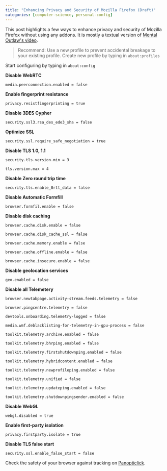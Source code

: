 ```yaml
---
title: "Enhancing Privacy and Security of Mozilla Firefox (Draft)"
categories: [computer-science, personal-config]
---
```


This post highlights a few ways to enhance privacy and security of Mozilla Firefox without using any addons. It is mostly a textual version of [Mental Outlaw's video](https://www.youtube.com/watch?v=xxWXLlfqNAo).

> Recommend: Use a new profile to prevent accidental breakage to your existing profile. Create new profile by typing in `about:profiles`

Start configuring by typing in `about:config`

**Disable WebRTC**

```
media.peerconnection.enabled = false
```

**Enable fingerprint resistance**

```
privacy.resistfingerprinting = true
```

**Disable 3DES Cypher**

```
security.ssl3.rsa_des_ede3_sha = false
```


**Optimize SSL**

```
security.ssl.require_safe_negotiation = true
```

**Disable TLS 1.0, 1.1**

```
security.tls.version.min = 3

tls.version.max = 4
```

**Disable Zero round trip time**

```
security.tls.enable_0rtt_data = false
```


**Disable Automatic Formfill**

```
browser.formfil.enable = false
```
**Disable disk caching**

```
browser.cache.disk.enable = false

browser.cache.disk_cache_ssl = false

browser.cache.memory.enable = false

browser.cache.offline.enable = false

browser.cache.insecure.enable = false
```

**Disable geolocation services**

```
geo.enabled = false
```

**Disable all Telemetery**

```
browser.newtabpage.activity-stream.feeds.telemetry = false

browser.pingcentre.telemetry = false

devtools.onboarding.telemetry-logged = false

media.wmf.deblacklisting-for-telemetry-in-gpu-process = false

toolkit.telemetry.archive.enabled = false

toolkit.telemetry.bhrping.enabled = false

toolkit.telemetry.firstshutdownping.enabled = false

toolkit.telemetry.hybridcontent.enabled = false

toolkit.telemetry.newprofileping.enabled = false

toolkit.telemetry.unified = false

toolkit.telemetry.updateping.enabled = false

toolkit.telemetry.shutdownpingsender.enabled = false
```

**Disable WebGL**

```
webgl.disabled = true
```

**Enable first-party isolation**

```
privacy.firstparty.isolate = true
```

**Disable TLS false start**

```
security.ssl.enable_false_start = false
```

Check the safety of your browser against tracking on [Panopticlick](https://panopticlick.eff.org).
